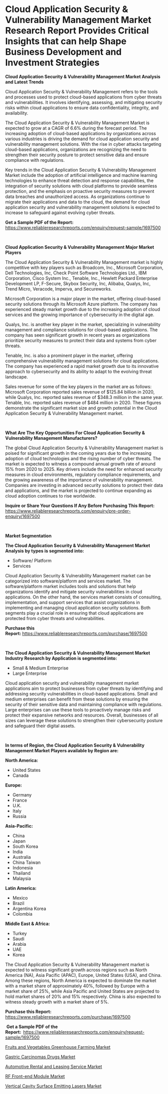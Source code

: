 <p><h1>Cloud Application Security & Vulnerability Management Market Research Report Provides Critical Insights that can help Shape Business Development and Investment Strategies</h1></p><p><strong>Cloud Application Security & Vulnerability Management Market Analysis and Latest Trends</strong></p>
<p><p>Cloud Application Security & Vulnerability Management refers to the tools and processes used to protect cloud-based applications from cyber threats and vulnerabilities. It involves identifying, assessing, and mitigating security risks within cloud applications to ensure data confidentiality, integrity, and availability.</p><p>The Cloud Application Security & Vulnerability Management Market is expected to grow at a CAGR of 6.6% during the forecast period. The increasing adoption of cloud-based applications by organizations across various industries is driving the demand for cloud application security and vulnerability management solutions. With the rise in cyber attacks targeting cloud-based applications, organizations are recognizing the need to strengthen their security posture to protect sensitive data and ensure compliance with regulations.</p><p>Key trends in the Cloud Application Security & Vulnerability Management Market include the adoption of artificial intelligence and machine learning technologies to enhance threat detection and response capabilities, the integration of security solutions with cloud platforms to provide seamless protection, and the emphasis on proactive security measures to prevent data breaches and unauthorized access. As organizations continue to migrate their applications and data to the cloud, the demand for cloud application security and vulnerability management solutions is expected to increase to safeguard against evolving cyber threats.</p></p>
<p><strong>Get a Sample PDF of the Report:&nbsp;</strong> <a href="https://www.reliableresearchreports.com/enquiry/request-sample/1697500">https://www.reliableresearchreports.com/enquiry/request-sample/1697500</a></p>
<p>&nbsp;</p>
<p><strong>Cloud Application Security & Vulnerability Management Major Market Players</strong></p>
<p><p>The Cloud Application Security & Vulnerability Management market is highly competitive with key players such as Broadcom, Inc., Microsoft Corporation, Dell Technologies, Inc, Check Point Software Technologies Ltd., IBM Corporation, Cisco System Inc., Tenable, Inc., Hewlett Packard Enterprise Development LP, F-Secure, Skybox Security, Inc, Alibaba, Qualys, Inc, Trend Micro, Veracode, Imperva, and Secureworks.</p><p>Microsoft Corporation is a major player in the market, offering cloud-based security solutions through its Microsoft Azure platform. The company has experienced steady market growth due to the increasing adoption of cloud services and the growing importance of cybersecurity in the digital age.</p><p>Qualys, Inc. is another key player in the market, specializing in vulnerability management and compliance solutions for cloud-based applications. The company has seen significant growth in recent years as organizations prioritize security measures to protect their data and systems from cyber threats.</p><p>Tenable, Inc. is also a prominent player in the market, offering comprehensive vulnerability management solutions for cloud applications. The company has experienced a rapid market growth due to its innovative approach to cybersecurity and its ability to adapt to the evolving threat landscape.</p><p>Sales revenue for some of the key players in the market are as follows: Microsoft Corporation reported sales revenue of $125.84 billion in 2020, while Qualys, Inc. reported sales revenue of $348.3 million in the same year. Tenable, Inc. reported sales revenue of $484 million in 2020. These figures demonstrate the significant market size and growth potential in the Cloud Application Security & Vulnerability Management market.</p></p>
<p>&nbsp;</p>
<p><strong>What Are The Key Opportunities For Cloud Application Security & Vulnerability Management Manufacturers?</strong></p>
<p><p>The global Cloud Application Security & Vulnerability Management market is poised for significant growth in the coming years due to the increasing adoption of cloud technologies and the rising number of cyber threats. The market is expected to witness a compound annual growth rate of around 15% from 2020 to 2025. Key drivers include the need for enhanced security measures in cloud environments, regulatory compliance requirements, and the growing awareness of the importance of vulnerability management. Companies are investing in advanced security solutions to protect their data and applications, and the market is projected to continue expanding as cloud adoption continues to rise worldwide.</p></p>
<p><strong>Inquire or Share Your Questions If Any Before Purchasing This Report:</strong> <a href="https://www.reliableresearchreports.com/enquiry/pre-order-enquiry/1697500">https://www.reliableresearchreports.com/enquiry/pre-order-enquiry/1697500</a></p>
<p>&nbsp;</p>
<p><strong>Market Segmentation</strong></p>
<p><strong>The Cloud Application Security & Vulnerability Management Market Analysis by types is segmented into:</strong></p>
<p><ul><li>Software/ Platform</li><li>Services</li></ul></p>
<p><p>Cloud Application Security & Vulnerability Management market can be categorized into software/platform and services market. The software/platform market includes tools and solutions that help organizations identify and mitigate security vulnerabilities in cloud applications. On the other hand, the services market consists of consulting, implementation, and support services that assist organizations in implementing and managing cloud application security solutions. Both segments play a crucial role in ensuring that cloud applications are protected from cyber threats and vulnerabilities.</p></p>
<p><strong>Purchase this Report:&nbsp;</strong><a href="https://www.reliableresearchreports.com/purchase/1697500">https://www.reliableresearchreports.com/purchase/1697500</a></p>
<p>&nbsp;</p>
<p><strong>The Cloud Application Security & Vulnerability Management Market Industry Research by Application is segmented into:</strong></p>
<p><ul><li>Small & Medium Enterprise</li><li>Large Enterprise</li></ul></p>
<p><p>Cloud application security and vulnerability management market applications aim to protect businesses from cyber threats by identifying and addressing security vulnerabilities in cloud-based applications. Small and medium enterprises can benefit from these solutions by ensuring the security of their sensitive data and maintaining compliance with regulations. Large enterprises can use these tools to proactively manage risks and protect their expansive networks and resources. Overall, businesses of all sizes can leverage these solutions to strengthen their cybersecurity posture and safeguard their digital assets.</p></p>
<p>&nbsp;</p>
<p><strong>In terms of Region, the Cloud Application Security & Vulnerability Management Market Players available by Region are:</strong></p>
<p>
    <p> <strong> North America: </strong>
        <ul>
            <li>United States</li>
            <li>Canada</li>
        </ul>
        </p> 
    <p> <strong> Europe: </strong>
        <ul>
            <li>Germany</li>
            <li>France</li>
            <li>U.K.</li>
            <li>Italy</li>
            <li>Russia</li>
        </ul>
        </p> 
    <p> <strong> Asia-Pacific: </strong>
        <ul>
            <li>China</li>
            <li>Japan</li>
            <li>South Korea</li>
            <li>India</li>
            <li>Australia</li>
            <li>China Taiwan</li>
            <li>Indonesia</li>
            <li>Thailand</li>
            <li>Malaysia</li>
        </ul>
        </p> 
    <p> <strong> Latin America: </strong>
        <ul>
            <li>Mexico</li>
            <li>Brazil</li>
            <li>Argentina Korea</li>
            <li>Colombia</li>
        </ul>
        </p> 
    <p> <strong> Middle East & Africa: </strong>
        <ul>
            <li>Turkey</li>
            <li>Saudi</li>
            <li>Arabia</li>
            <li>UAE</li>
            <li>Korea</li>
        </ul>
    </p>
    </p>
<p><p>The Cloud Application Security & Vulnerability Management market is expected to witness significant growth across regions such as North America (NA), Asia Pacific (APAC), Europe, United States (USA), and China. Among these regions, North America is expected to dominate the market with a market share of approximately 40%, followed by Europe with a market share of 25%, while Asia Pacific and United States are projected to hold market shares of 20% and 15% respectively. China is also expected to witness steady growth with a market share of 5%.</p></p>
<p><strong>Purchase this Report: </strong><a href="https://www.reliableresearchreports.com/purchase/1697500">https://www.reliableresearchreports.com/purchase/1697500</a></p>
<p>&nbsp;<strong>Get a Sample PDF of the Report:&nbsp;&nbsp;</strong><a href="https://www.reliableresearchreports.com/enquiry/request-sample/1697500">https://www.reliableresearchreports.com/enquiry/request-sample/1697500</a></p>
<p><strong></strong></p>
<p><p><a href="https://medium.com/@oliviastone00/analyzing-fruits-and-vegetables-greenhouse-farming-market-global-industry-perspective-and-forecast-f9e781c90520">Fruits and Vegetables Greenhouse Farming Market</a></p><p><a href="https://medium.com/@sarahchavez1995/gastric-carcinomas-drugs-market-trends-and-market-analysis-forecasted-for-period-2024-2031-8c7356bc8467">Gastric Carcinomas Drugs Market</a></p><p><a href="https://medium.com/@oliviastone00/automotive-rental-and-leasing-service-nbsp-market-focuses-on-market-share-size-and-projected-70b178dedde5">Automotive Rental and Leasing Service Market</a></p><p><a href="https://github.com/josesg55/Market-Research-Report-List-1/blob/main/rf-front-end-module-market.md">RF Front-end Module Market</a></p><p><a href="https://github.com/mancsybtousav/Market-Research-Report-List-1/blob/main/vertical-cavity-surface-emitting-lasers-market.md">Vertical Cavity Surface Emitting Lasers Market</a></p></p>